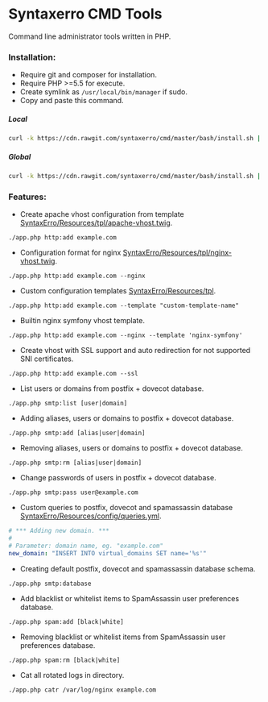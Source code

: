 # Syntaxerro CMD Tools
Command line administrator tools written in PHP.

### Installation:
- Require git and composer for installation.
- Require PHP >=5.5 for execute.
- Create symlink as `/usr/local/bin/manager` if sudo.
- Copy and paste this command.

##### Local
```bash
curl -k https://cdn.rawgit.com/syntaxerro/cmd/master/bash/install.sh | bash
```

##### Global
```bash
curl -k https://cdn.rawgit.com/syntaxerro/cmd/master/bash/install.sh | sudo bash
```

### Features:
- Create apache vhost configuration from template [SyntaxErro/Resources/tpl/apache-vhost.twig](https://github.com/syntaxerro/cmd/blob/master/src/SyntaxErro/Resources/tpl/apache-vhost.twig).
```
./app.php http:add example.com
```

- Configuration format for nginx [SyntaxErro/Resources/tpl/nginx-vhost.twig](https://github.com/syntaxerro/cmd/blob/master/src/SyntaxErro/Resources/tpl/nginx-vhost.twig).
```
./app.php http:add example.com --nginx
```

- Custom configuration templates [SyntaxErro/Resources/tpl](https://github.com/syntaxerro/cmd/blob/master/src/SyntaxErro/Resources/tpl).
```
./app.php http:add example.com --template "custom-template-name"
```

- Builtin nginx symfony vhost template.
```
./app.php http:add example.com --nginx --template 'nginx-symfony'
```

- Create vhost with SSL support and auto redirection for not supported SNI certificates.
```
./app.php http:add example.com --ssl
```

- List users or domains from postfix + dovecot database.
```
./app.php smtp:list [user|domain]
```

- Adding aliases, users or domains to postfix + dovecot database.
```
./app.php smtp:add [alias|user|domain]
```

- Removing aliases, users or domains to postfix + dovecot database.
```
./app.php smtp:rm [alias|user|domain]
```

- Change passwords of users in postfix + dovecot database.
```
./app.php smtp:pass user@example.com
```

- Custom queries to postfix, dovecot and spamassassin database [SyntaxErro/Resources/config/queries.yml](https://github.com/syntaxerro/cmd/blob/master/src/SyntaxErro/Resources/config/queries.yml).
```yml
# *** Adding new domain. ***
#
# Parameter: domain name, eg. "example.com"
new_domain: "INSERT INTO virtual_domains SET name='%s'"
```

- Creating default postfix, dovecot and spamassassin database schema.
```
./app.php smtp:database
```

- Add blacklist or whitelist items to SpamAssassin user preferences database.
```
./app.php spam:add [black|white]
```


- Removing blacklist or whitelist items from SpamAssassin user preferences database.
```
./app.php spam:rm [black|white]
```

- Cat all rotated logs in directory.
```
./app.php catr /var/log/nginx example.com
```
